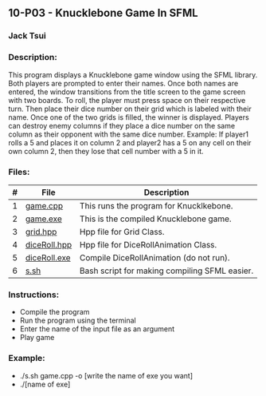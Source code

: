 ## 10-P03 - Knucklebone Game In SFML
### Jack Tsui
### Description:
This program displays a Knucklebone game window using the SFML library. Both players are prompted to enter their names.
Once both names are entered, the window transitions from the title screen to the game screen with two boards. 
To roll, the player must press space on their respective turn. Then place their dice number on their grid which is labeled with their name. 
Once one of the two grids is filled, the winner is displayed. Players can destroy enemy columns if they place a dice number 
on the same column as their opponent with the same dice number. Example: If player1 rolls a 5 and places it on column 2 
and player2 has a 5 on any cell on their own column 2, then they lose that cell number with a 5 in it.

### Files:
|   #   | File            | Description                                        |
| :---: | --------------- | -------------------------------------------------- |
|   1   | [game.cpp](https://github.com/jtsui23-code/2143-OOP/blob/main/Assignments/10-P03/game.cpp)        | This runs the program for Knucklkebone.      |
|   2   | [game.exe](https://github.com/jtsui23-code/2143-OOP/blob/main/Assignments/10-P03/game)          | This is the compiled Knucklebone game.                       |
|   3   | [grid.hpp](https://github.com/jtsui23-code/2143-OOP/blob/main/Assignments/10-P03/grid.hpp)        | Hpp file for Grid Class.      |
|   4  | [diceRoll.hpp](https://github.com/jtsui23-code/2143-OOP/blob/main/Assignments/10-P03/diceRoll.hpp)        | Hpp file for DiceRollAnimation Class.      |
|   5  | [diceRoll.exe](https://github.com/jtsui23-code/2143-OOP/blob/main/Assignments/10-P03/diceRoll)        | Compile DiceRollAnimation (do not run).      |
|   6  | [s.sh](https://github.com/jtsui23-code/2143-OOP/blob/main/Assignments/10-P03/s.sh)        | Bash script for making compiling SFML easier.      |


### Instructions:

- Compile the program
- Run the program using the terminal
- Enter the name of the input file as an argument
- Play game
  
### Example:
  - ./s.sh game.cpp -o [write the name of exe you want]
  - ./[name of exe] 

